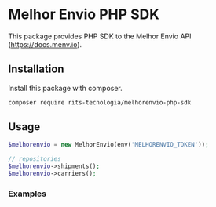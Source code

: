 # Melhor Envio PHP SDK

This package provides PHP SDK to the Melhor Envio API (https://docs.menv.io).

## Installation

Install this package with composer.

```sh
composer require rits-tecnologia/melhorenvio-php-sdk
```

## Usage

```php
$melhorenvio = new MelhorEnvio(env('MELHORENVIO_TOKEN'));

// repositories
$melhorenvio->shipments();
$melhorenvio->carriers();
```

### Examples

```php

```
